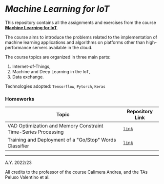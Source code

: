 # ***Machine Learning for IoT***

This repository contains all the assignments and exercises from the course **[Machine Learning for IoT](https://didattica.polito.it/pls/portal30/gap.pkg_guide.viewGap?p_cod_ins=01TXPSM&p_a_acc=2023&p_header=S&p_lang=IT&multi=N)**. 

The course aims to introduce the problems related to the implementation of machine learning applications and algorithms on platforms other than high-performance servers available in the cloud. 

The course topics are organized in three main parts:
1. Internet-of-Things,
2. Machine and Deep Learning in the IoT,
3. Data exchange.

Technologies adopted: `Tensorflow`, `Pytorch`, `Keras`

### Homeworks
| Topic  | Repository Link |
| ------------- | ------------- | 
| VAD Optimization and Memory Constraint Time-Series Processing| [`link`](https://github.com/arcangeloC-137/machine_learning_for_iot/tree/main/Homeworks/HW1)|
| Training and Deployment of a "Go/Stop" Words Classifier  | [`link`](https://github.com/arcangeloC-137/machine_learning_for_iot/tree/main/Homeworks/HW2)|



---

A.Y. 2022/23

All credits to the professor of the course Calimera Andrea, and the TAs Peluso Valentino et al.
